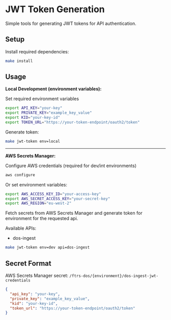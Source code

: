 # JWT Token Generation

Simple tools for generating JWT tokens for API authentication.

## Setup

Install required dependencies:

```bash
make install
```

## Usage

**Local Development (environment variables):**

Set required environment variables

```bash
export API_KEY="your-key"
export PRIVATE_KEY="example_key_value"
export KID="your-key-id"
export TOKEN_URL="https://your-token-endpoint/oauth2/token"
```

Generate token:

```bash
make jwt-token env=local
```

---

**AWS Secrets Manager:**

Configure AWS credentials (required for dev/int environments)

```bash
aws configure
```

Or set environment variables:

```bash
export AWS_ACCESS_KEY_ID="your-access-key"
export AWS_SECRET_ACCESS_KEY="your-secret-key"
export AWS_REGION="eu-west-2"
```

Fetch secrets from AWS Secrets Manager and generate token for environment for the requested api.

Available APIs:
- dos-ingest


```bash
make jwt-token env=dev api=dos-ingest
```

## Secret Format

AWS Secrets Manager secret:
`/ftrs-dos/{environment}/dos-ingest-jwt-credentials`

```json
{
  "api_key": "your-key",
  "private_key": "example_key_value",
  "kid": "your-key-id",
  "token_url": "https://your-token-endpoint/oauth2/token"
}
```
